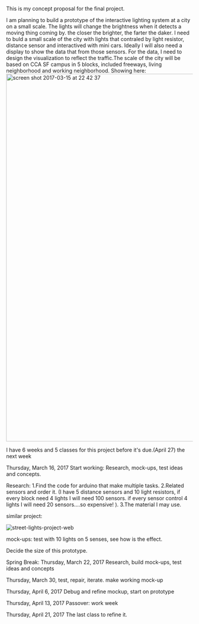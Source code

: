 This is my concept proposal for the final project.

I am planning to build a prototype of the interactive lighting system at a city on a small scale.
The lights will change the brightness when it detects a moving thing coming by. the closer the brighter, the farter the daker.
I need to buld a small scale of the city with lights that contraled by light resistor, distance sensor and interactived with mini cars.
Ideally I will also need a display to show the data that from those sensors. For the data, I need to design the visualization to reflect the traffic.The scale of the city will be based on CCA SF campus in 5 blocks, included freeways, living neighborhood and working neighborhood.
Showing here: 
   <img width="989" alt="screen shot 2017-03-15 at 22 42 37" src="https://cloud.githubusercontent.com/assets/22774491/23984408/a630db2a-09d6-11e7-9ff0-5139b348945b.png">


 I have 6 weeks and 5 classes for this project before it's due.(April 27)
 the next week 
 
 Thursday, March 16, 2017
 Start working: Research, mock-ups, test ideas and concepts.
 
Research:
 1.Find the code for arduino that make multiple tasks.
 2.Related sensors and order it.
 (I have 5 distance sensors and 10 light resistors, if every block need 4 lights I will need 100 sensors. if every sensor control 4 lights I will need 20 sensors....so expensive! ). 
 3.The material I may use.
 
 similar project:
 
 ![street-lights-project-web](https://cloud.githubusercontent.com/assets/22774491/23984647/d9a99f72-09d7-11e7-9391-2676abcadb9d.jpg)

 
 
 
 
 
 
 mock-ups:
 test with 10 lights on 5 senses, see how is the effect.
 
 Decide the size of this prototype. 
 
 Spring Break: Thursday, March 22, 2017
 Research, build mock-ups, test ideas and concepts
 
 Thursday, March 30, 
 test, repair, iterate. make working mock-up

 Thursday, April 6, 2017
 Debug and refine mockup, start on prototype
 
 Thursday, April 13, 2017 
 Passover: work week

 Thursday, April 21, 2017
 The last class to refine it.
